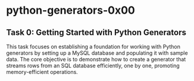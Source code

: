 # python-generators-0x00

## Task 0: Getting Started with Python Generators

This task focuses on establishing a foundation for working with Python generators by setting up a MySQL database and populating it with sample data. The core objective is to demonstrate how to create a generator that streams rows from an SQL database efficiently, one by one, promoting memory-efficient operations.

